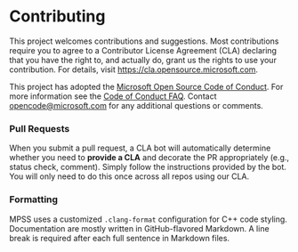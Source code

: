 # Contributing

This project welcomes contributions and suggestions.
Most contributions require you to agree to a Contributor License Agreement (CLA) declaring that you have the right to, and actually do, grant us the rights to use your contribution.
For details, visit https://cla.opensource.microsoft.com.

This project has adopted the [Microsoft Open Source Code of Conduct](https://opensource.microsoft.com/codeofconduct/).
For more information see the [Code of Conduct FAQ](https://opensource.microsoft.com/codeofconduct/faq/).
Contact [opencode@microsoft.com](mailto:opencode@microsoft.com) for any additional questions or comments.

### Pull Requests

When you submit a pull request, a CLA bot will automatically determine whether you need to **provide a CLA** and decorate the PR appropriately (e.g., status check, comment).
Simply follow the instructions provided by the bot. You will only need to do this once across all repos using our CLA.

### Formatting

MPSS uses a customized `.clang-format` configuration for C++ code styling.
Documentation are mostly written in GitHub-flavored Markdown.
A line break is required after each full sentence in Markdown files.
